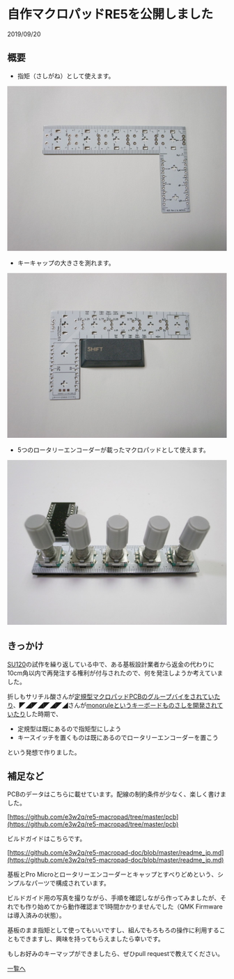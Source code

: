 # 自作マクロパッドRE5を公開しました

2019/09/20

## 概要

- 指矩（さしがね）として使えます。

![1](1.jpg)

- キーキャップの大きさを測れます。

![2](2.jpg)

- 5つのロータリーエンコーダーが載ったマクロパッドとして使えます。

![3](3.jpg)

## きっかけ

[SU120](https://github.com/e3w2q/su120-keyboard)の試作を繰り返している中で、ある基板設計業者から返金の代わりに10cm角以内で再発注する権利が付与されたので、何を発注しようか考えていました。

折しもサリチル酸さんが[定規型マクロパッドPCBのグループバイをされていたり](https://salicylic-acid3.hatenablog.com/entry/pcb-ruler-gb)、◤◢◤◢◤◢◤◢さんが[monoruleというキーボードものさしを開発されていたり](https://twitter.com/yynmt_/status/1148578187405750273)した時期で、

- 定規型は既にあるので指矩型にしよう
- キースイッチを置くものは既にあるのでロータリーエンコーダーを置こう

という発想で作りました。

## 補足など

PCBのデータはこちらに載せています。配線の制約条件が少なく、楽しく書けました。

[https://github.com/e3w2q/re5-macropad/tree/master/pcb](https://github.com/e3w2q/re5-macropad/tree/master/pcb)

ビルドガイドはこちらです。

[https://github.com/e3w2q/re5-macropad-doc/blob/master/readme_jp.md](https://github.com/e3w2q/re5-macropad-doc/blob/master/readme_jp.md)

基板とPro Microとロータリーエンコーダーとキャップとすべりどめという、シンプルなパーツで構成されています。

ビルドガイド用の写真を撮りながら、手順を確認しながら作ってみましたが、それでも作り始めてから動作確認まで1時間かかりませんでした（QMK Firmwareは導入済みの状態）。

基板のまま指矩として使ってもいいですし、組んでもろもろの操作に利用することもできますし、興味を持ってもらえましたら幸いです。

もしお好みのキーマップができましたら、ぜひpull requestで教えてください。

[一覧へ](../)